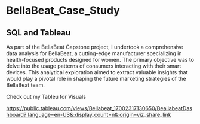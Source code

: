 # BellaBeat_Case_Study
## SQL and Tableau
As part of the BellaBeat Capstone project, I undertook a comprehensive data analysis for BellaBeat, a cutting-edge manufacturer specializing in health-focused products designed for women. The primary objective was to delve into the usage patterns of consumers interacting with their smart devices. This analytical exploration aimed to extract valuable insights that would play a pivotal role in shaping the future marketing strategies of the BellaBeat team.

Check out my Tableu for Visuals 

https://public.tableau.com/views/Bellabeat_17002317130650/BeallabeatDashboard?:language=en-US&:display_count=n&:origin=viz_share_link
